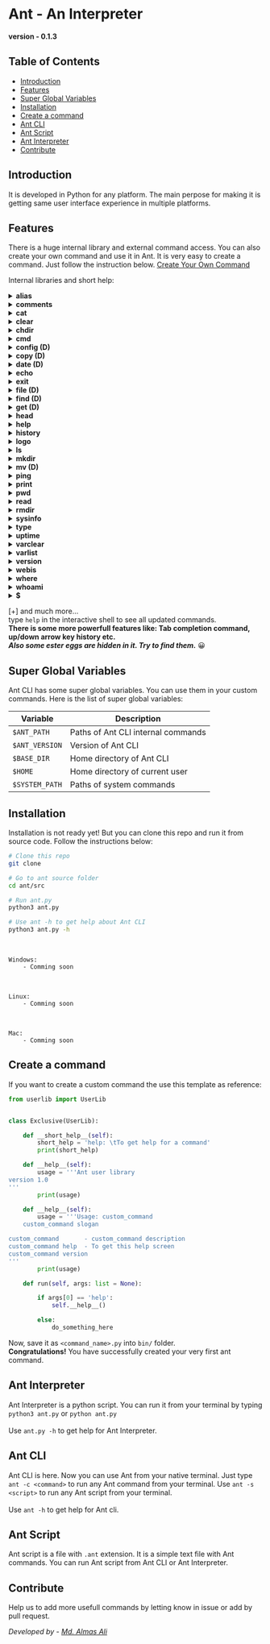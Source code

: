 # Ant - An Interpreter

**version - 0.1.3**

## Table of Contents
- [Introduction](#introduction)
- [Features](#features)
- [Super Global Variables](#super-global-variables)
- [Installation](#installation)
- [Create a command](#create-a-command)
- [Ant CLI](#ant-cli)
- [Ant Script](#ant-script)
- [Ant Interpreter](#ant-interpreter)
- [Contribute](#contribute)



## Introduction
It is developed in Python for any platform. The main perpose for making it is getting same user interface experience in multiple platforms.
<br/>

## Features

There is a huge internal library and external command access. You can also create your own command and use it in Ant. It is very easy to create a command. Just follow the instruction below. [Create Your Own Command](#create-a-command)

Internal libraries and short help:
<details>
<summary><strong>alias</strong></summary>

## alias - Alias Command

**Usage:** alias \<alias_name> = \<command>

**Example:** `alias dir = ls`

**Description:** alias command is used to create alias for any command. It is very usefull when you want to create alias for a long command. It is also usefull when you want to create alias for a command which is not in the internal library. To create alias for a command which is not in the internal library you have to use `cmd` command. For more information about `cmd` command see `help cmd` command. You can set aliases in the config.py file. 
</details>

<details>
<summary><strong>comments</strong></summary>

## comments - Comments

**Usage:** comments \<comment>

**Example:** `// This is a comment` or `# This is a comment`

**Description:** // is used to add comments in the script. It is very usefull when you want to add comments in the script. It is also usefull when you want to add comments in the interactive shell. You can also use `#` symbol to add comments in the script. It is also usefull when you want to add comments in the interactive shell. 
</details>

<details>
<summary><strong>cat</strong></summary>

## cat - Concatenate files and print on the standard output

**Usage:** cat \<file_name>

**Example:** `cat file.txt`

**Description:** cat command is used to concatenate files and print on the standard output. It is very usefull when you want to see the content of a file. You can also use `cat` command to see the content of a file in the interactive shell. For more help about `cat` command see `help cat` or `cat help` command.
</details>

<details>
<summary><strong>clear</strong></summary>

## clear - Clear the screen

**Usage:** clear

**Example:** `clear`

**Description:** clear command is used to clear the screen. It is very usefull when you want to clear the screen. You can also use `clear` command to clear the screen in the interactive shell. For more help about `clear` command see `help clear` or `clear help` command. There is a pre-defined alias for `clear` command. You can use `cls` command to clear the screen.
</details>

<details>
<summary><strong>chdir</strong></summary>

## chdir - Change the current working directory

**Usage:** chdir \<directory_name>

**Example:** `chdir /home`

**Description:** chdir command is used to change the current working directory. It is very usefull when you want to change the current working directory. You can also use `chdir` command to change the current working directory in the interactive shell. For more help about `chdir` command see `help chdir` or `chdir help` command. There is a pre-defined alias for `chdir` command. You can use `cd` command to change the current working directory.
</details>

<details>
<summary><strong>cmd</strong></summary>

## cmd - Run any external command

**Usage:** cmd \<any external command>

**Example:** `cmd ls`

**Description:** cmd command is used to run any external command. It is very usefull when you want to run any external command. You can also use `cmd` command to run any external command in the interactive shell. For more help about `cmd` command see `help cmd` or `cmd help` command.
</details>

<details>
<summary><strong>config (D)</strong></summary>

## config - Config Command

**Usage:** config \<config_name> = \<value>

**Example:** `config prompt = $`

**Description:** config command is used to set config values. It is very usefull when you want to set config values. You can also use `config` command to set config values in the interactive shell. For more help about `config` command see `help config` or `config help` command. You can set config values in the config.py file.
</details>

<details>
<summary><strong>copy (D)</strong></summary>

## copy - Copy files and directories

**Usage:** copy \<file_name> \<destination>

**Example:** `copy file.txt /home`

**Description:** copy command is used to copy files and directories. It is very usefull when you want to copy files and directories. You can also use `copy` command to copy files and directories in the interactive shell. For more help about `copy` command see `help copy` or `copy help` command.
</details>

<details>
<summary><strong>date (D)</strong></summary>

## date - Display the current date and time

**Usage:** date

**Example:** `date`

**Description:** date command is used to display the current date and time. It is very usefull when you want to display the current date and time. You can also use `date` command to display the current date and time in the interactive shell. For more help about `date` command see `help date` or `date help` command.
</details>

<details>
<summary><strong>echo</strong></summary>

## echo - Display a line of text or variables

**Usage:** echo \<text> or echo \<$var>

**Example:** `echo Hello World!` or `echo $var $var2`

**Description:** echo command is used to display a line of text or variables. It is very usefull when you want to display a line of text or variables. You can also use `echo` command to display a line of text or variables in the interactive shell. For more help about `echo` command see `help echo` or `echo help` command.
</details>

<details>
<summary><strong>exit</strong></summary>

## exit - Exit the interactive shell

**Usage:** exit

**Example:** `exit`

**Description:** exit command is used to exit the interactive shell. It is very usefull when you want to exit the interactive shell. You can also use `exit` command to exit the interactive shell. For more help about `exit` command see `help exit` or `exit help` command.
</details>

<details>
<summary><strong>file (D)</strong></summary>

## file - Display file type

**Usage:** file \<file_name>

**Example:** `file file.txt`

**Description:** file command is used to display file type. It is very usefull when you want to display file type. You can also use `file` command to display file type in the interactive shell. For more help about `file` command see `help file` or `file help` command.
</details>

<details>
<summary><strong>find (D)</strong></summary>

## find - Find files and directories

**Usage:** find \<file_name>

**Example:** `find file.txt`

**Description:** find command is used to find files and directories. It is very usefull when you want to find files and directories. You can also use `find` command to find files and directories in the interactive shell. For more help about `find` command see `help find` or `find help` command.
</details>

<details>
<summary><strong>get (D)</strong></summary>

## get - Download files from the internet

**Usage:** get \<url> \<destination>

**Example:** `get https://example.com/file.txt /home`

**Description:** get command is used to download files from the internet. It is very usefull when you want to download files from the internet. You can also use `get` command to download files from the internet in the interactive shell. For more help about `get` command see `help get` or `get help` command.
</details>

<details>
<summary><strong>head</strong></summary>

## head - Display the first 10 lines of a file

**Usage:** head \<file_name>

**Example:** `head file.txt`

**Description:** head command is used to display the first 10 lines of a file. It is very usefull when you want to display the first 10 lines of a file. You can also use `head` command to display the first 10 lines of a file in the interactive shell. For more help about `head` command see `help head` or `head help` command.
</details>

<details>
<summary><strong>help</strong></summary>

## help - Display help about commands

**Usage:** help \<command_name>

**Example:** `help echo`

**Description:** help command is used to display help about commands. It is very usefull when you want to display help about commands. You can also use `help` command to display help about commands in the interactive shell. For more help about `help` command see `help help` or `help help` command.
</details>

<details>
<summary><strong>history</strong></summary>

## history - Display the history of commands

**Usage:** history

**Example:** `history`

**Description:** history command is used to display the history of commands. It is very usefull when you want to display the history of commands. You can also use `history` command to display the history of commands in the interactive shell. For more help about `history` command see `help history` or `history help` command.
</details>

<details>
<summary><strong>logo</strong></summary>

## logo - Display the logo of ant

**Usage:** logo

**Example:** `logo`

**Description:** logo command is used to display the logo of ant. It is very usefull when you want to display the logo of ant. You can also use `logo` command to display the logo of ant in the interactive shell. For more help about `logo` command see `help logo` or `logo help` command.
</details>

<details>
<summary><strong>ls</strong></summary>

## ls - List files and directories

**Usage:** ls

**Example:** `ls`

**Description:** ls command is used to list files and directories. It is very usefull when you want to list files and directories. You can also use `ls` command to list files and directories in the interactive shell. For more help about `ls` command see `help ls` or `ls help` command.
</details>

<details>
<summary><strong>mkdir</strong></summary>

## mkdir - Make directories

**Usage:** mkdir \<directory_name>

**Example:** `mkdir test`

**Description:** mkdir command is used to make directories. It is very usefull when you want to make directories. You can also use `mkdir` command to make directories in the interactive shell. For more help about `mkdir` command see `help mkdir` or `mkdir help` command. There is also a pre-defined alias for `mkdir` command. You can use `md` command to make directories.
</details>

<details>
<summary><strong>mv (D)</strong></summary>

## mv - Move files and directories

**Usage:** mv \<file_name> \<destination>

**Example:** `mv file.txt /home`

**Description:** mv command is used to move files and directories. It is very usefull when you want to move files and directories. You can also use `mv` command to move files and directories in the interactive shell. For more help about `mv` command see `help mv` or `mv help` command.
</details>

<details>
<summary><strong>ping</strong></summary>

## ping - Ping a domain or ip address

**Usage:** ping -u \<domain/ip>

**Example:** `ping -u example.com`

**Description:** ping command is used to ping a domain or ip address. It is very usefull when you want to ping a domain or ip address. You can also use `ping` command to ping a domain or ip address in the interactive shell. For more help about `ping` command see `help ping` or `ping help` command.
</details>

<details>
<summary><strong>print</strong></summary>

## print - Print a string

**Usage:** print \<string>

**Example:** `print Hello World`

**Description:** print command is used to print a string. It is very usefull when you want to print a string. You can also use `print` command to print a string in the interactive shell. For more help about `print` command see `help print` or `print help` command.

**Note:** This command is not available in the interactive shell.

</details>

<details>
<summary><strong>pwd</strong></summary>

## pwd - Display the current working directory

**Usage:** pwd

**Example:** `pwd`

**Description:** pwd command is used to display the current working directory. It is very usefull when you want to display the current working directory. You can also use `pwd` command to display the current working directory in the interactive shell. For more help about `pwd` command see `help pwd` or `pwd help` command.
</details>

<details>
<summary><strong>read</strong></summary>

## read - Read a file

**Usage:** read <$var> \<string>

**Example:** `read $var >>>`

**Description:** read command is used to read a file. It is very usefull when you want to read a file. You can also use `read` command to read a file in the interactive shell. For more help about `read` command see `help read` or `read help` command.
</details>

<details>
<summary><strong>rmdir</strong></summary>

## rmdir - Remove directories

**Usage:** rmdir \<directory_name>

**Example:** `rmdir test`

**Description:** rmdir command is used to remove directories. It is very usefull when you want to remove directories. You can also use `rmdir` command to remove directories in the interactive shell. For more help about `rmdir` command see `help rmdir` or `rmdir help` command. There is also a pre-defined alias for `rmdir` command. You can use `rd` command to remove directories.
</details>

<details>
<summary><strong>sysinfo</strong></summary>

## sysinfo - Display the system information

**Usage:** sysinfo

**Example:** `sysinfo`

**Description:** sysinfo command is used to display the system information. It is very usefull when you want to display the system information. You can also use `sysinfo` command to display the system information in the interactive shell. For more help about `sysinfo` command see `help sysinfo` or `sysinfo help` command.

</details>

<details>
<summary><strong>type</strong></summary>

## type - Display the type of a command

**Usage:** type \<command_name>

**Example:** `type echo`

**Description:** type command is used to display the type of a command. It is very usefull when you want to display the type of a command. You can also use `type` command to display the type of a command in the interactive shell. For more help about `type` command see `help type` or `type help` command.

</details>

<details>
<summary><strong>uptime</strong></summary>

## uptime - Display the uptime of the system

**Usage:** uptime

**Example:** `uptime`

**Description:** uptime command is used to display the uptime of the system. It is very usefull when you want to display the uptime of the system. You can also use `uptime` command to display the uptime of the system in the interactive shell. For more help about `uptime` command see `help uptime` or `uptime help` command.
</details>

<details>
<summary><strong>varclear</strong></summary>

## varclear - Clear all variables

**Usage:** varclear

**Example:** `varclear`

**Description:** varclear command is used to clear all variables. It is very usefull when you want to clear all variables. You can also use `varclear` command to clear all variables in the interactive shell. For more help about `varclear` command see `help varclear` or `varclear help` command.
</details>

<details>
<summary><strong>varlist</strong></summary>

## varlist - List all variables

**Usage:** varlist

**Example:** `varlist`

**Description:** varlist command is used to list all variables. It is very usefull when you want to list all variables. You can also use `varlist` command to list all variables in the interactive shell. For more help about `varlist` command see `help varlist` or `varlist help` command.
</details>

<details>
<summary><strong>version</strong></summary>

## version - Display the version of Ant CLI

**Usage:** version

**Example:** `version`

**Description:** version command is used to display the version of Ant CLI. It is very usefull when you want to display the version of Ant CLI. You can also use `version` command to display the version of Ant CLI in the interactive shell. For more help about `version` command see `help version` or `version help` command.
</details>

<details>
<summary><strong>webis</strong></summary>

## webis - Check if a website is up or down

**Usage:** webis -u \<domain>

**Example:** `webis -u example.com`

**Description:** webis command is used to check if a website is up or down. It is very usefull when you want to check if a website is up or down. You can also use `webis` command to check if a website is up or down in the interactive shell. For more help about `webis` command see `help webis` or `webis help` command.
</details>

<details>
<summary><strong>where</strong></summary>

## where - Display the path of a command

**Usage:** where \<command>

**Example:** `where ls`

**Description:** where command is used to display the path of a command. It is very usefull when you want to display the path of a command. You can also use `where` command to display the path of a command in the interactive shell. For more help about `where` command see `help where` or `where help` command.
</details>

<details>
<summary><strong>whoami</strong></summary>

## whoami - Display the current user

**Usage:** whoami

**Example:** `whoami`

**Description:** whoami command is used to display the current user. It is very usefull when you want to display the current user. You can also use `whoami` command to display the current user in the interactive shell. For more help about `whoami` command see `help whoami` or `whoami help` command.
</details>

<details>
<summary><strong>$</strong></summary>

## $ - Set a variable

**Usage:** $ \<$var = value>

**Example:** `$ $var = "Hello World"`

**Description:** $ command is used to set a variable. It is very usefull when you want to set a variable. You can also use `$` command to set a variable in the interactive shell. For more help about `$` command see `help $` or `$ help` command.
</details>

[+] and much more...
<br/>
type `help` in the interactive shell to see all updated commands. 
<br/>
**There is some more powerfull features like: Tab completion command, up/down arrow key history etc.**
<br/>
***Also some ester eggs are hidden in it. Try to find them.*** 😀 


## Super Global Variables

Ant CLI has some super global variables. You can use them in your custom commands. Here is the list of super global variables:

| Variable | Description |
| --- | --- |
| `$ANT_PATH` | Paths of Ant CLI internal commands |
| `$ANT_VERSION` | Version of Ant CLI |
| `$BASE_DIR` | Home directory of Ant CLI |
| `$HOME` | Home directory of current user |
| `$SYSTEM_PATH` | Paths of system commands |



## Installation

Installation is not ready yet! But you can clone this repo and run it from source code. Follow the instructions below:


```bash
# Clone this repo
git clone

# Go to ant source folder
cd ant/src

# Run ant.py
python3 ant.py

# Use ant -h to get help about Ant CLI
python3 ant.py -h
```


<br/>

    Windows:
        - Comming soon


<br/>

    Linux:
        - Comming soon

<br/>

    Mac:
        - Comming soon



## Create a command
If you want to create a custom command the use this template as reference:<br/>

```python
from userlib import UserLib


class Exclusive(UserLib):

    def __short_help__(self):
        short_help = 'help: \tTo get help for a command'
        print(short_help)

    def __help__(self):
        usage = '''Ant user library
version 1.0
'''
        print(usage)

    def __help__(self):
        usage = '''Usage: custom_command
    custom_command slogan

custom_command       - custom_command description
custom_command help  - To get this help screen
custom_command version
'''
        print(usage)

    def run(self, args: list = None):

        if args[0] == 'help':
            self.__help__()

        else:
            do_something_here

```
Now, save it as `<command_name>.py` into `bin/` folder.
<br/>
**Congratulations!** You have successfully created your very first ant command.


## Ant Interpreter
Ant Interpreter is a python script. You can run it from your terminal by typing `python3 ant.py` or `python ant.py`
<br><br>
Use `ant.py -h` to get help for Ant Interpreter.


## Ant CLI
Ant CLI is here. Now you can use Ant from your native terminal. Just type `ant -c <command>` to run any Ant command from your terminal. Use `ant -s <script>` to run any Ant script from your terminal.
<br><br>
Use `ant -h` to get help for Ant cli.


## Ant Script
Ant script is a file with `.ant` extension. It is a simple text file with Ant commands. You can run Ant script from Ant CLI or Ant Interpreter.


## Contribute
<!-- If you want to contribute then follow instructions in [Contributions](./CONTRIBUTIONS.md) -->
Help us to add more usefull commands by letting know in issue or add by pull request.


*Developed by - [Md. Almas Ali][1]* 

[1]: <https://github.com/Almas-Ali> "Md. Almas Ali" 
